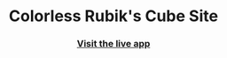 <h1 align="center">Colorless Rubik's Cube Site</h1>
<h3 align="center">
    <a href="https://slice312.github.io/colorless-rubiks-cube/">Visit the live app</a>
</h3>
